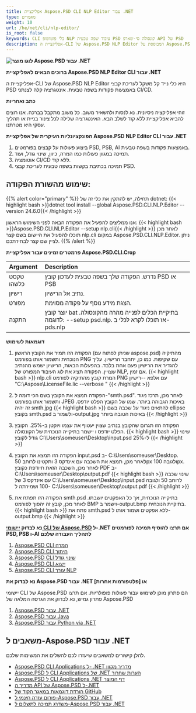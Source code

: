 ```yaml
---
title: אפליקציית Aspose.PSD CLI NLP Editor עבור .NET
type: מאמרים
weight: 10
url: /he/net/cli/nlp-editor/
is_root: false
keywords: CLI כלי פוטושופ NLP עיבוד שפה טבעית PSD קונסולה סי-שארפ API של PSD
description: אפליקציית ה-CLI של Aspose.PSD NLP Editor המבוססת על Aspose.PSD לקבצים בפורמט PSD, PSB, ו-AI. אוטומציה CI/CD ללא קוד. תומכת בעיבוד שפה טבעית לעריכת קבצי PSD. פשוט לכתוב את הבקשה בשפה טבעית כדי לבצע מגוון פעולות כמו המרה, כיוון, שינוי גודל, ועוד. אינה דורשת התקנת Adobe Photoshop או Adobe Illustrator ויכולה להפעיל מהקונסולה בלי קוד נוסף.
---
```


**![לוגו מוצר Aspose.PSD עבור .NET](home_1.png)**

**ברוכים הבאים לאפליקציית Aspose.PSD NLP Editor CLI עבור .NET**

אפליקציית ה-CLI של Aspose.PSD NLP Editor היא כלי נייד קל משקל לעריכת קבצי PSD באמצעות פקודות בשפה טבעית. אינטגרציה קלה לצנתני CI/CD.

**כתב ואחריות**

זוהי אפליקציה ניסיונית. נא לנסות ולהשאיר משוב. כל משוב מתקבל בברכה. אנו רוצים להביא אפליקציית ללא קוד לשלב הבא. האינטגרציה שלילה לכל צינור בניית או תהליך עסקי היא מטרתנו.

**הפונקציונליות העיקרית של אפליקציית Aspose.PSD NLP Editor CLI עבור .NET**

1. ביצוע פעולות על קבצים בפורמטים PSD, PSB, AI באמצעות פקודות בשפה טבעית.
2. תמיכה במגוון פעולות כמו המרה, כיוון, שינוי גודל, ועוד.
3. אוטומציה CI/CD ללא קוד.
4. תמיכה בכתיבת בקשות בשפה טבעית לעריכת קבצי PSD.

## **שימוש מהשורת הפקודה:**

{{% alert color="primary" %}}
תחילה, יש להתקין את כלי זה של dotnet:
{{< highlight bash >}}dotnet tool install --global Aspose.PSD.CLI.NLP.Editor --version 24.6.0{{< /highlight >}}

אנו ממליצים להפעיל את הפקודה הבאה לפני השימוש הראשון:
{{< highlight bash >}}Aspose.PSD.CLI.NLP.Editor --setup nlp.cli{{< /highlight >}}
לאחר מכן תוכלו להפעיל את היישום בשם קצר nlp.cli במקום Aspose.PSD.CLI.NLP.Editor. ניתן לציין שם קצר לבחירתכם.
{{% /alert %}}

**פרמטרים זמינים עבור אפליקציית Aspose.PSD.CLI.Crop**

| **Argument** | **Description**                         |
|:-------------|:----------------------------------------|
| טקסט כלשהו     | נדרש. הפקודה שלך בשפה טבעית לעדכון קובץ PSD או PSB      |
| רישיון      | נתיב אל הרישיון.                    |
| מפורט      | הצגת מידע נוסף על פקודה מסוימת. |
| התקנה        | יוצר קובץ bat בתיקיית הכלים לפנייה מהרה מהקונסולה. לדוגמה: --setup psd.nlp. אז תוכלו לקרא לכלי ב-pds.nlp |
 

**דוגמאות לשימוש**

1. הפקודה הזו תמיר את הקובץ הראשון (שניתן לפתוח עם aspose.psd) מהתיקיה הנוכחית ותשמור אותו בפורמט PNG עם שקיפות. כמו כן, יתחבר הרישיון. עליך להגדיר את הרישיון פעם אחת בלבד. בהפעלות הבאות, הרישיון ישמש מהנתיב שצויין. הפקודה תציג את לוג העיבוד המפורט של NLP, אם זמין. 
{{< highlight bash >}}
  nlp.cli המרת קובץ מהתיקיה לפורמט PNG עם אלפא --רישיון "C:\Aspose\LicenseFile.lic --verbose "
{{< /highlight >}}

2. הפקודה תמצא את הקובץ בשם הכי דומה ל-"smth.psd". לאחר מכן, תרכז ניגוד ותשמור אותו בפורמט JPEG באיכות הגבוהה ביותר. שמו של הקובץ הפלט יודפס. זה יהיה smth.jpg
{{< highlight bash >}}
  להתאים ניגוד על שכבה בשם ellipse בקובץ smth.psd ולשמור ב-output.jpg באיכות הטובה ביותר
{{< /highlight >}}

3. הפקודה הזו תגרום שהקובץ בנתיב שצוין יעטוף את עצמו ויוקטן ב-25%. הקובץ הפלט יודפס ו יישמר בתיקייה הנוכחית של הקונסולה.
{{< highlight bash >}}
  שינוי גודל לקובץ C:\Users\someuser\Desktop\input.psd ל-25%
{{< /highlight >}}

4. הפקודה הזו תמצא את הקובץ input.psd ב- C:\Users\someuser\Desktop\. לאחר מכן, תמצא את השכבה עם אינדקס 3 ותקטינו לרוחב 50px ולגובה 100px. לאחר מכן, השכבה הזאת תיודפת כקובץ PDF ב- C:\Users\someuser\Desktop\output.pdf
{{< highlight bash >}}
  שינוי שכבה עם אינדקס 3 של C:\Users\someuser\Desktop\input.psd לרוחב 50 ולגובה 100 ושמירתה ל- C:\Users\someuser\Desktop\output.pdf
 {{< /highlight >}}

5. הפקודה הזו תפתח את smth.psd בתיקייה הנוכחית, אך כל האפקטים יושבתו. לאחר מכן, קובץ זה יהפוך לפורמט BMP וישמר ב-output.bmp בתיקיית הנוכחית.
{{< highlight bash >}}
  פתח את smth.psd ללא אפקטים ושמור אותו ל-output.bmp
  {{< /highlight >}}

**נא לבדוק [יישומי CLI של Aspose.PSD](https://docs.aspose.com/psd/net/cli) ל-.NET אם תרצו להוסיף תמיכה לפורמטים PSD, PSB ו-AI לתהליך העבודה שלכם**

1. [Aspose.PSD CLI המרה](/psd/he/net/cli/convert)
2. [Aspose.PSD CLI חיתוך](/psd/he/net/cli/crop)
3. [Aspose.PSD CLI שינוי גודל](/psd/he/net/cli/resize)
4. [Aspose.PSD CLI ייצוא](/psd/he/net/cli/export)
5. [Aspose.PSD CLI עורך NLP](/psd/he/net/cli/nlp-editor)

**נא לבדוק את Aspose.PSD עבור .NET או [פלטפורמות אחרות]**

יישומי CLI של Aspose.PSD הם פתרון מוכן לשימוש עבור פעולות פופולריות. אם תרצו פתרון גמיש, נא לבדוק את הגרסה המלאה של Aspose.PSD

1. [Aspose.PSD עבור .NET](https://releases.aspose.com/psd/net/)
2. [Aspose.PSD עבור Java](https://releases.aspose.com/psd/java/) 
3. [Aspose.PSD עבור Python via .NET](https://releases.aspose.com/psd/python-net/)

## **משאבים ל-Aspose.PSD עבור .NET**

להלן קישורים למשאבים שיעזרו לכם להשלים את המשימות שלכם.

- [Aspose.PSD CLI Applications ל- .NET מדריך מקוון](/psd/he/net/cli/conversion)
- [Aspose.PSD ל CLI Applications של .NET הערות שחרור](/psd/he/net/cli/conversion/release-notes/)
- [Aspose.PSD ל CLI Applications .NET דף המוצר](https://products.aspose.com/psd/net/cli)
- [מדריך ה API של Aspose.PSD ל-.NET](https://reference.aspose.com/net/psd)
- [הורדת דוגמאות במאגר הקוד של GitHub](https://github.com/aspose-psd/CLI-Applications)
- [פורום עזרה חינמי ל-Aspose.PSD עבור .NET](https://forum.aspose.com/c/psd)
- [משדרג תמיכה לתשלום ל-Aspose.PSD עבור .NET](https://helpdesk.aspose.com/)
